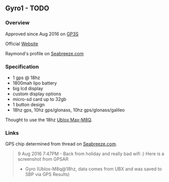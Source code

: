 ## Gyro1 - TODO

### Overview

Approved since Aug 2016 on [GP3S](https://www.gps-icesailing.com/default.aspx?mnu=forum&forum=6&val=108406)

Official [Website](http://gearloose.nl/)

Raymond's profile on [Seabreeze.com](https://www.seabreeze.com.au/Members/Profile/Details.aspx?member=raymondw)



### Specification

- 1 gps @ 18hz
- 1800mah lipo battery
- big lcd display
- custom display options
- micro-sd card up to 32gb
- 1 button design
- 18hz gps, 10hz gps/glonass, 10hz gps/glonass/galileo



Thought to use the 18hz [Ublox Max-M8Q](https://www.u-blox.com/en/product/max-m8-series).



### Links

GPS chip determined from thread on [Seabreeze.com](https://www.seabreeze.com.au/forums/Windsurfing/Gps/GW-52-5-Hz-Spikes-are-noise).

> 9 Aug 2016 7:47PM - Back from holiday and really bad wifi :) Here is a screenshot from GPSAR
>
> - Gyro (Ublox-M8q@18hz, data comes from UBX and was saved to SBP via GPS Results)


